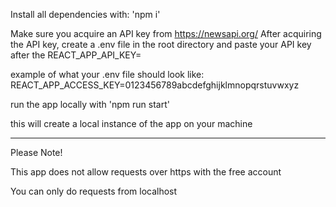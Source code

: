 Install all dependencies with:
'npm i'

Make sure you acquire an API key from https://newsapi.org/
After acquiring the API key, create a .env file in the root directory and paste your API key after the REACT_APP_API_KEY=

example of what your .env file should look like:
REACT_APP_ACCESS_KEY=0123456789abcdefghijklmnopqrstuvwxyz

run the app locally with 'npm run start'

this will create a local instance of the app on your machine

---

Please Note!

This app does not allow requests over https with the free account

You can only do requests from localhost
